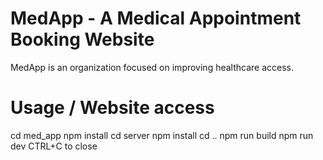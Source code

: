 # MedApp - A Medical Appointment Booking Website

MedApp is an organization focused on improving healthcare access.

# Usage / Website access
cd med_app
npm install
cd server
npm install
cd ..
npm run build
npm run dev
CTRL+C to close